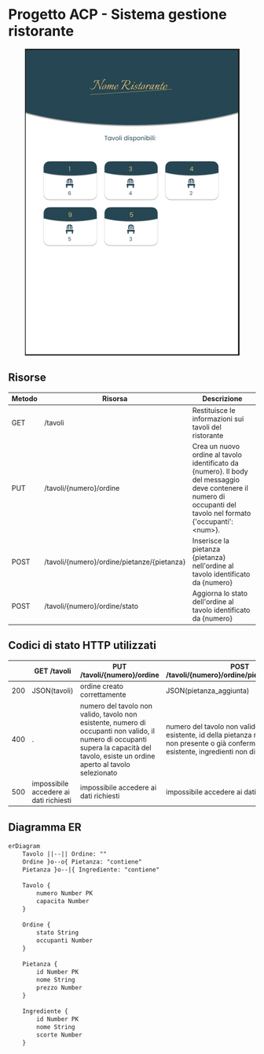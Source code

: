 # Progetto ACP - Sistema gestione ristorante

<p align="center">
    <img src="./Cattura.PNG">
</p>

## Risorse
| Metodo    | Risorsa                                     | Descrizione                                                                     |
|-----------|---------------------------------------------|---------------------------------------------------------------------------------|
| GET       | /tavoli                                     | Restituisce le informazioni sui tavoli del ristorante                           |
| PUT       | /tavoli/{numero}/ordine                     | Crea un nuovo ordine al tavolo identificato da {numero}. Il body del messaggio deve contenere il numero di occupanti del tavolo nel formato {'occupanti': \<num\>}.|
| POST      | /tavoli/{numero}/ordine/pietanze/{pietanza} | Inserisce la pietanza {pietanza} nell'ordine al tavolo identificato da {numero} |
| POST      | /tavoli/{numero}/ordine/stato               | Aggiorna lo stato dell'ordine al tavolo identificato da {numero}                |

## Codici di stato HTTP utilizzati
|           | GET /tavoli | PUT /tavoli/{numero}/ordine | POST /tavoli/{numero}/ordine/pietanze/{pietanza} | POST /tavoli/{numero}/ordine/stato |
|-----------|-------------|-----------------------------|--------------------------------------------------|------------------------------------|
|    200    |  JSON(tavoli) | ordine creato correttamente | JSON(pietanza_aggiunta) | JSON(stato_aggiornato) |
|    400    | . | numero del tavolo non valido, tavolo non esistente, numero di occupanti non valido, il numero di occupanti supera la capacità del tavolo, esiste un ordine aperto al tavolo selezionato  | numero del tavolo non valido, tavolo non esistente, id della pietanza non valido, ordine non presente o già confermato, pietanza non esistente, ingredienti non disponibili    | numero del tavolo non valido, tavolo non esistente, non esiste un ordine aperto al tavolo selezionato, impossibile modificare lo stato dell'ordine   |
|    500    | impossibile accedere ai dati richiesti | impossibile accedere ai dati richiesti | impossibile accedere ai dati richiesti | impossibile accedere ai dati richiesti |



## Diagramma ER
```mermaid
erDiagram
    Tavolo ||--|| Ordine: ""
    Ordine }o--o{ Pietanza: "contiene"
    Pietanza }o--|{ Ingrediente: "contiene"

    Tavolo {
        numero Number PK
        capacita Number
    }

    Ordine {
        stato String
        occupanti Number
    }

    Pietanza {
        id Number PK
        nome String
        prezzo Number
    }

    Ingrediente {
        id Number PK
        nome String
        scorte Number
    }
```
